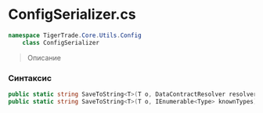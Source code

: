 
# ConfigSerializer.cs
```csharp
namespace TigerTrade.Core.Utils.Config  
    class ConfigSerializer
```

> Описание

### Синтаксис
```csharp
public static string SaveToString<T>(T o, DataContractResolver resolver = null)
public static string SaveToString<T>(T o, IEnumerable<Type> knownTypes)
```

